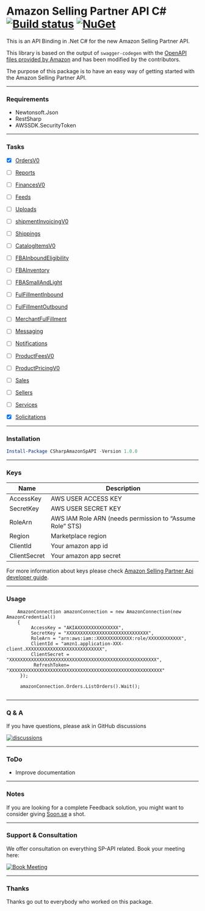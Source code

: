 # Amazon Selling Partner API C#  [![Build status](https://dev.azure.com/FikaAmazonSpAPI/Amazon-SP-API-CSharp/_apis/build/status/Amazon-SP-API-CSharp)](https://dev.azure.com/FikaAmazonSpAPI/Amazon-SP-API-CSharp/_build/latest?definitionId=4) [![NuGet](https://img.shields.io/nuget/v/CSharpAmazonSpAPI.svg)](https://www.nuget.org/packages/CSharpAmazonSpAPI/)


This is an API Binding in .Net C# for the new Amazon Selling Partner API.

This library is based on the output of `swagger-codegen` with the [OpenAPI files provided by Amazon](https://github.com/amzn/selling-partner-api-models/tree/main/models) and has been modified by the contributors.

The purpose of this package is to have an easy way of getting started with the Amazon Selling Partner API.

---
### Requirements
- Newtonsoft.Json
- RestSharp
- AWSSDK.SecurityToken


---
### Tasks
- [x] [OrdersV0](https://github.com/amzn/selling-partner-api-docs/blob/main/references/orders-api/ordersV0.md)
- [ ] [Reports](https://github.com/amzn/selling-partner-api-docs/blob/main/references/reports-api/reports_2020-09-04.md)
- [ ] [FinancesV0](https://github.com/amzn/selling-partner-api-docs/blob/main/references/finances-api/financesV0.md)
- [ ] [Feeds](https://github.com/amzn/selling-partner-api-docs/blob/main/references/feeds-api/feeds_2020-09-04.md)
- [ ] [Uploads](https://github.com/amzn/selling-partner-api-docs/blob/main/references/uploads-api/uploads_2020-11-01.md)
- [ ] [shipmentInvoicingV0](https://github.com/amzn/selling-partner-api-docs/blob/main/references/shipment-invoicing-api/shipmentInvoicingV0.md)
- [ ] [Shippings](https://github.com/amzn/selling-partner-api-docs/blob/main/references/shipping-api/shipping.md)
- [ ] [CatalogItemsV0](https://github.com/amzn/selling-partner-api-docs/blob/main/references/catalog-items-api/catalogItemsV0.md)
- [ ] [FBAInboundEligibility](https://github.com/amzn/selling-partner-api-docs/blob/main/references/fba-inbound-eligibility-api/fbaInbound.md)
- [ ] [FBAInventory](https://github.com/amzn/selling-partner-api-docs/tree/main/references/fba-inventory-api)
- [ ] [FBASmallAndLight](https://github.com/amzn/selling-partner-api-docs/blob/main/references/fba-small-and-light-api/fbaSmallandLight.md)
- [ ] [FulFillmentInbound](https://github.com/amzn/selling-partner-api-docs/blob/main/references/fulfillment-inbound-api/fulfillmentInboundV0.md)
- [ ] [FulFillmentOutbound](https://github.com/amzn/selling-partner-api-docs/tree/main/references/fulfillment-outbound-api)
- [ ] [MerchantFulFillment](https://github.com/amzn/selling-partner-api-docs/blob/main/references/merchant-fulfillment-api/merchantFulfillmentV0.md)
- [ ] [Messaging](https://github.com/amzn/selling-partner-api-docs/blob/main/references/messaging-api/messaging.md)
- [ ] [Notifications](https://github.com/amzn/selling-partner-api-docs/blob/main/references/notifications-api/notifications.md)
- [ ] [ProductFeesV0](https://github.com/amzn/selling-partner-api-docs/blob/main/references/product-fees-api/productFeesV0.md)
- [ ] [ProductPricingV0](https://github.com/amzn/selling-partner-api-docs/blob/main/references/product-pricing-api/productPricingV0.md)
- [ ] [Sales](https://github.com/amzn/selling-partner-api-docs/blob/main/references/sales-api/sales.md)
- [ ] [Sellers](https://github.com/amzn/selling-partner-api-docs/blob/main/references/sellers-api/sellers.md)
- [ ] [Services](https://github.com/amzn/selling-partner-api-docs/blob/main/references/services-api/services.md)
- [x] [Solicitations](https://github.com/amzn/selling-partner-api-docs/blob/main/references/solicitations-api/solicitations.md)


---
### Installation

```powershell
Install-Package CSharpAmazonSpAPI -Version 1.0.0
```

---
### Keys
| Name | Description |
| --- | --- |
| AccessKey | AWS USER ACCESS KEY |
| SecretKey | AWS USER SECRET KEY |
| RoleArn | AWS IAM Role ARN (needs permission to “Assume Role” STS) |
| Region | Marketplace region |
| ClientId | Your amazon app id |
| ClientSecret | Your amazon app secret |

For more information about keys please check [Amazon Selling Partner Api developer guide](https://github.com/amzn/selling-partner-api-docs/blob/main/guides/en-US/developer-guide/SellingPartnerApiDeveloperGuide.md). 

---
### Usage
```CSharp
    AmazonConnection amazonConnection = new AmazonConnection(new AmazonCredential()
    {
         AccessKey = "AKIAXXXXXXXXXXXXXXX",
         SecretKey = "XXXXXXXXXXXXXXXXXXXXXXXXXXXXXX",
         RoleArn = "arn:aws:iam::XXXXXXXXXXXXX:role/XXXXXXXXXXXX",
         ClientId = "amzn1.application-XXX-client.XXXXXXXXXXXXXXXXXXXXXXXXXXXX",
         ClientSecret = "XXXXXXXXXXXXXXXXXXXXXXXXXXXXXXXXXXXXXXXXXXXXXXXXXXXXXX",
          RefreshToken= "XXXXXXXXXXXXXXXXXXXXXXXXXXXXXXXXXXXXXXXXXXXXXXXXXXXXXXXX"
     });

     amazonConnection.Orders.ListOrders().Wait();
            
```

---
### Q & A

If you have questions, please ask in GitHub discussions 

[![discussions](https://img.shields.io/badge/github-discussions-brightgreen?style=for-the-badge&logo=github)](https://github.com/abuzuhri/Amazon-SP-API-CSharp/discussions)

---
### ToDo

- Improve documentation

---
### Notes

If you are looking for a complete Feedback solution, you might want to consider giving [Soon.se](https://www.soon.se) a shot.

---
### Support & Consultation

We offer consultation on everything SP-API related. Book your meeting here:

[![Book Meeting](https://img.shields.io/badge/meeting-book%20now-blue?style=for-the-badge)](https://calendly.com/tareq-abuzuhri/)

---
### Thanks

Thanks go out to everybody who worked on this package.


